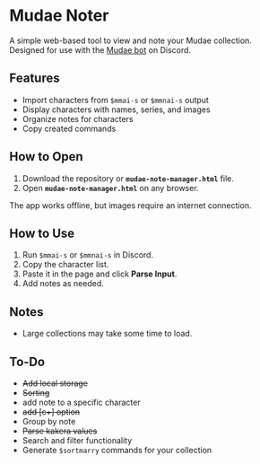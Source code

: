# Mudae Noter

A simple web-based tool to view and note your Mudae collection.  
Designed for use with the [Mudae bot](https://top.gg/bot/432610292342587392) on Discord.


## Features

- Import characters from `$mmai-s` or `$mmnai-s` output  
- Display characters with names, series, and images  
- Organize notes for characters
- Copy created commands


## How to Open

1. Download the repository or **`mudae-note-manager.html`** file.
2. Open **`mudae-note-manager.html`** on any browser.

The app works offline, but images require an internet connection.


## How to Use

1. Run `$mmai-s` or `$mmnai-s` in Discord.  
2. Copy the character list.  
3. Paste it in the page and click **Parse Input**.  
4. Add notes as needed.


## Notes

- Large collections may take some time to load.


## To-Do

- ~~Add local storage~~
- ~~Sorting~~
- add note to a specific character
- ~~add [c+] option~~
- Group by note
- ~~Parse kakera values~~
- Search and filter functionality
- Generate `$sortmarry` commands for your collection